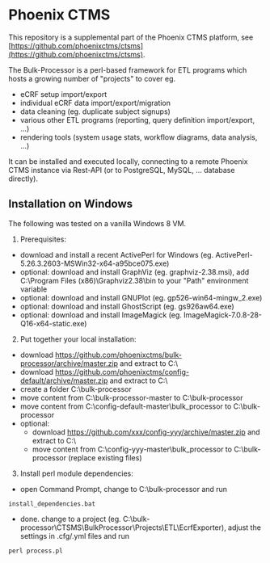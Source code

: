 Phoenix CTMS
=====

This repository is a supplemental part of the Phoenix CTMS platform, see [https://github.com/phoenixctms/ctsms](https://github.com/phoenixctms/ctsms).

The Bulk-Processor is a perl-based framework for ETL programs which hosts a growing number of "projects" to cover eg.
- eCRF setup import/export
- individual eCRF data import/export/migration
- data cleaning (eg. duplicate subject signups)
- various other ETL programs (reporting, query definition import/export, ...)
- rendering tools (system usage stats, workflow diagrams, data analysis, ...)

It can be installed and executed locally, connecting to a remote Phoenix CTMS instance via Rest-API (or to PostgreSQL, MySQL, ... database directly).

Installation on Windows
-----
The following was tested on a vanilla Windows 8 VM.

1. Prerequisites:
* download and install a recent ActivePerl for Windows (eg. ActivePerl-5.26.3.2603-MSWin32-x64-a95bce075.exe)
* optional: download and install GraphViz (eg. graphviz-2.38.msi), add C:\Program Files (x86)\Graphviz2.38\bin to your "Path" environment variable
* optional: download and install GNUPlot (eg. gp526-win64-mingw_2.exe)
* optional: download and install GhostScript (eg. gs926aw64.exe)
* optional: download and install ImageMagick (eg. ImageMagick-7.0.8-28-Q16-x64-static.exe)

2. Put together your local installation:
* download https://github.com/phoenixctms/bulk-processor/archive/master.zip and extract to C:\
* download https://github.com/phoenixctms/config-default/archive/master.zip and extract to C:\
* create a folder C:\bulk-processor
* move content from C:\bulk-processor-master to C:\bulk-processor
* move content from C:\config-default-master\bulk_processor to C:\bulk-processor
* optional: 
  - download https://github.com/xxx/config-yyy/archive/master.zip and extract to C:\
  - move content from C:\config-yyy-master\bulk_processor to C:\bulk-processor (replace existing files)

3. Install perl module dependencies:
* open Command Prompt, change to C:\bulk-processor and run
```
install_dependencies.bat
```
* done. change to a project (eg. C:\bulk-processor\CTSMS\BulkProcessor\Projects\ETL\EcrfExporter), adjust the settings in .cfg/.yml files and run
```
perl process.pl
```
